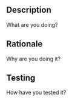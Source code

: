 ## Description
What are you doing?

## Rationale
Why are you doing it?

## Testing
How have you tested it?
